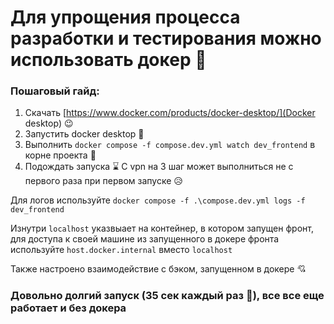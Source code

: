 # Для упрощения процесса разработки и тестирования можно использовать докер 🐳

### Пошаговый гайд:
1) Скачать [https://www.docker.com/products/docker-desktop/](Docker desktop) 😉
2) Запустить docker desktop 🤭
3) Выполнить ```docker compose -f compose.dev.yml watch dev_frontend``` в корне проекта 👾
4) Подождать запуска ⌛
С vpn на 3 шаг может выполниться не с первого раза при первом запуске 😥

Для логов используйте ```docker compose -f .\compose.dev.yml logs -f dev_frontend```

Изнутри ```localhost``` указвыает на контейнер, в котором запущен фронт, для доступа к своей машине из запущенного в докере фронта используйте ```host.docker.internal``` вместо ```localhost```

Также настроено взаимодействие с бэком, запущенном в докере 💘

### Довольно долгий запуск (35 сек каждый раз 🫣), все все еще работает и без докера
